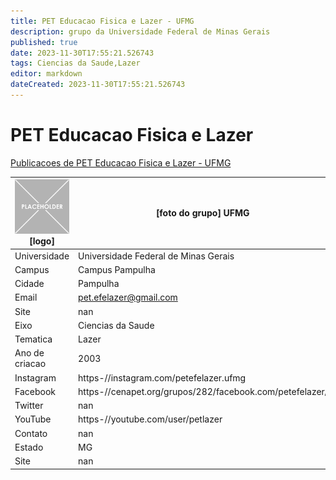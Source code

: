 ```yaml
---
title: PET Educacao Fisica e Lazer - UFMG
description: grupo da Universidade Federal de Minas Gerais
published: true
date: 2023-11-30T17:55:21.526743
tags: Ciencias da Saude,Lazer
editor: markdown
dateCreated: 2023-11-30T17:55:21.526743
---
```


# PET Educacao Fisica e Lazer

[Publicacoes de PET Educacao Fisica e Lazer - UFMG](/atividade/271PETEducacaoFisicaeLazerUFMG/feed.md)

| ![placeholder.png](/placeholder.png) [logo] | [foto do grupo] UFMG         |
| ------------------------------------------- | ------------------------------------------------- |
| Universidade                                | Universidade Federal de Minas Gerais      |
| Campus                                      | Campus Pampulha            |
| Cidade                                      | Pampulha             |
| Email                                       | pet.efelazer@gmail.com             |
| Site                                        | nan              |
| Eixo                                        | Ciencias da Saude              |
| Tematica                                    | Lazer          |
| Ano de criacao                              | 2003        |
| Instagram                                   | https-//instagram.com/petefelazer.ufmg         |
| Facebook                                    | https-//cenapet.org/grupos/282/facebook.com/petefelazer/          |
| Twitter                                     | nan           |
| YouTube                                     | https-//youtube.com/user/petlazer           |
| Contato                                     | nan         |
| Estado                                      |  MG            |
| Site                                        | nan |

